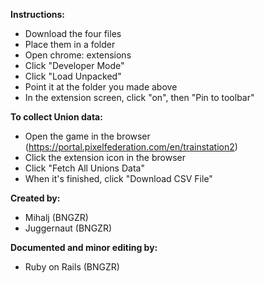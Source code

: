 **Instructions:**
- Download the four files
- Place them in a folder
- Open chrome: extensions
- Click "Developer Mode"
- Click "Load Unpacked"
- Point it at the folder you made above
- In the extension screen, click "on", then "Pin to toolbar"

**To collect Union data:**
- Open the game in the browser (https://portal.pixelfederation.com/en/trainstation2)
- Click the extension icon in the browser
- Click "Fetch All Unions Data"
- When it's finished, click "Download CSV File"

**Created by:**
- Mihalj (BNGZR)
- Juggernaut (BNGZR)

**Documented and minor editing by:** 
- Ruby on Rails (BNGZR)